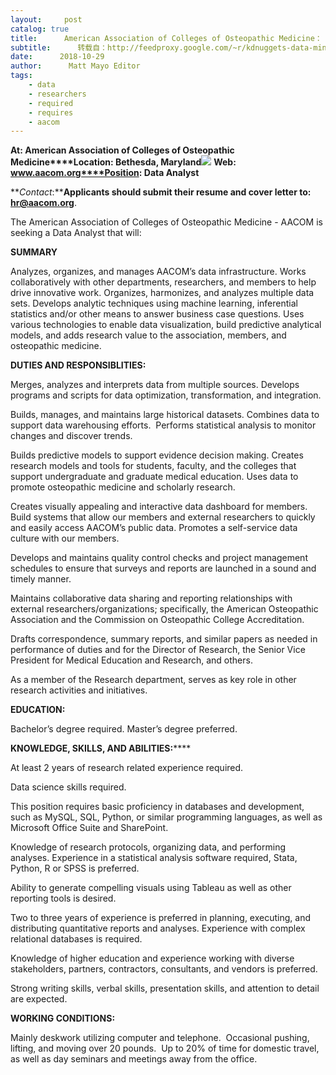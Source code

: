 ```yaml
---
layout:     post
catalog: true
title:      American Association of Colleges of Osteopathic Medicine： Data Analyst [Bethesda, Maryland]
subtitle:      转载自：http://feedproxy.google.com/~r/kdnuggets-data-mining-analytics/~3/h3MycONor-g/10-29-aaacom-data-analyst.html
date:      2018-10-29
author:      Matt Mayo Editor
tags:
    - data
    - researchers
    - required
    - requires
    - aacom
---
```


**At: American Association of Colleges of Osteopathic Medicine****Location: Bethesda, Maryland**![](http://feedproxy.google.com/jimg/aacom-300.jpg)
**Web: www.aacom.org****Position: Data Analyst**

**_Contact_:****Applicants should submit their resume and cover letter to: hr@aacom.org**.

The American Association of Colleges of Osteopathic Medicine - AACOM is seeking a Data Analyst that will:

**SUMMARY**

Analyzes, organizes, and manages AACOM’s data infrastructure. Works collaboratively with other departments, researchers, and members to help drive innovative work. Organizes, harmonizes, and analyzes multiple data sets. Develops analytic techniques using machine learning, inferential statistics and/or other means to answer business case questions. Uses various technologies to enable data visualization, build predictive analytical models, and adds research value to the association, members, and osteopathic medicine.

**DUTIES AND RESPONSIBLITIES:**

Merges, analyzes and interprets data from multiple sources. Develops programs and scripts for data optimization, transformation, and integration.

Builds, manages, and maintains large historical datasets. Combines data to support data warehousing efforts.  Performs statistical analysis to monitor changes and discover trends.

Builds predictive models to support evidence decision making. Creates research models and tools for students, faculty, and the colleges that support undergraduate and graduate medical education. Uses data to promote osteopathic medicine and scholarly research.

Creates visually appealing and interactive data dashboard for members. Build systems that allow our members and external researchers to quickly and easily access AACOM’s public data. Promotes a self-service data culture with our members.

Develops and maintains quality control checks and project management schedules to ensure that surveys and reports are launched in a sound and timely manner.

Maintains collaborative data sharing and reporting relationships with external researchers/organizations; specifically, the American Osteopathic Association and the Commission on Osteopathic College Accreditation.

Drafts correspondence, summary reports, and similar papers as needed in performance of duties and for the Director of Research, the Senior Vice President for Medical Education and Research, and others.

As a member of the Research department, serves as key role in other research activities and initiatives.

**EDUCATION:**

Bachelor’s degree required. Master’s degree preferred.

**KNOWLEDGE, SKILLS, AND ABILITIES:******

At least 2 years of research related experience required.

Data science skills required.

This position requires basic proficiency in databases and development, such as MySQL, SQL, Python, or similar programming languages, as well as Microsoft Office Suite and SharePoint.

Knowledge of research protocols, organizing data, and performing analyses. Experience in a statistical analysis software required, Stata, Python, R or SPSS is preferred.

Ability to generate compelling visuals using Tableau as well as other reporting tools is desired.

Two to three years of experience is preferred in planning, executing, and distributing quantitative reports and analyses. Experience with complex relational databases is required.

Knowledge of higher education and experience working with diverse stakeholders, partners, contractors, consultants, and vendors is preferred.

Strong writing skills, verbal skills, presentation skills, and attention to detail are expected.

**WORKING CONDITIONS:**

Mainly deskwork utilizing computer and telephone.  Occasional pushing, lifting, and moving over 20 pounds.  Up to 20% of time for domestic travel, as well as day seminars and meetings away from the office.
